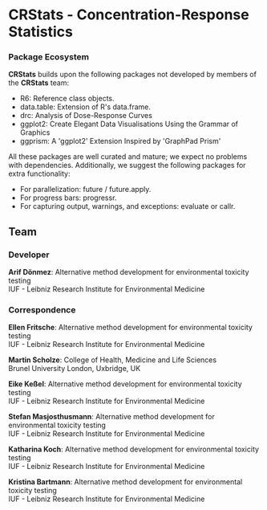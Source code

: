 # CRStats - Concentration-Response Statistics

### Package Ecosystem

**CRStats** builds upon the following packages not developed by members of the **CRStats** team:

- R6: Reference class objects.
- data.table: Extension of R's data.frame.
- drc: Analysis of Dose-Response Curves
- ggplot2: Create Elegant Data Visualisations Using the Grammar of Graphics
- ggprism: A 'ggplot2' Extension Inspired by 'GraphPad Prism'

All these packages are well curated and mature; we expect no problems with dependencies.
Additionally, we suggest the following packages for extra functionality:

- For parallelization: future / future.apply.
- For progress bars: progressr.
- For capturing output, warnings, and exceptions: evaluate or callr.


## Team
### Developer

**Arif Dönmez**: Alternative method development for environmental toxicity testing\
IUF - Leibniz Research Institute for Environmental Medicine

### Correspondence

**Ellen Fritsche**: Alternative method development for environmental toxicity testing\
IUF - Leibniz Research Institute for Environmental Medicine

**Martin Scholze**: College of Health, Medicine and Life Sciences\
Brunel University London, Uxbridge, UK

**Eike Keßel**: Alternative method development for environmental toxicity testing\
IUF - Leibniz Research Institute for Environmental Medicine

**Stefan Masjosthusmann**: Alternative method development for environmental toxicity testing\
IUF - Leibniz Research Institute for Environmental Medicine

**Katharina Koch**: Alternative method development for environmental toxicity testing\
IUF - Leibniz Research Institute for Environmental Medicine

**Kristina Bartmann**: Alternative method development for environmental toxicity testing\
IUF - Leibniz Research Institute for Environmental Medicine
